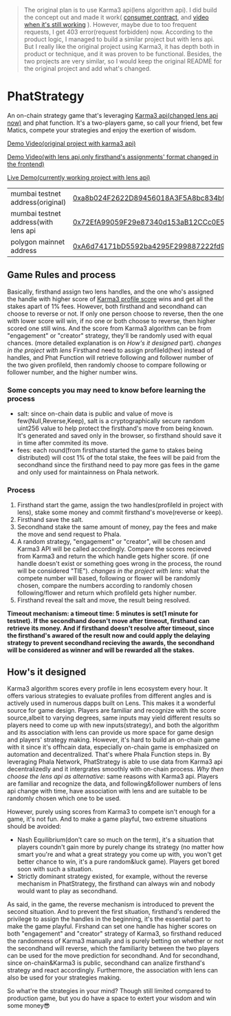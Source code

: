> The original plan is to use Karma3 api(lens algorithm api). I did build the concept out and made it work( [consumer contract](https://mumbai.polygonscan.com/address/0xa8b024f2622d89456018a3f5a8bc834b9fb8215e), and [video when it's still working](https://www.youtube.com/watch?v=WrLH3gKIidQ) ). However, maybe due to too frequent requests, I get 403 error(request forbidden) now. According to the product logic, I managed to build a similar project but with lens api. But I really like the original project using Karma3, it has depth both in product or technique, and it was proven to be functional. Besides, the two projects are very similar, so I would keep the original README for the original project and add what's changed.

# PhatStrategy
An on-chain strategy game that's leveraging [Karma3 api(changed lens api now)](https://openapi.lens.k3l.io/) and phat function. It's a two-players game, so call your friend, bet few Matics, compete your strategies and enjoy the exertion of wisdom.

[Demo Video(original project with karma3 api)](https://www.youtube.com/watch?v=WrLH3gKIidQ)

[Demo Video(with lens api,only firsthand's assignments' format changed in the frontend)](https://youtu.be/H3bQjRgwXS4) 

[Live Demo(currently working project with lens api)](https://phata-strategy.vercel.app/) 



|||
|-|-|
|mumbai testnet address(original)|[0xa8b024F2622D89456018A3F5A8bc834b9FB8215E](https://mumbai.polygonscan.com/address/0xa8b024f2622d89456018a3f5a8bc834b9fb8215e)|
|mumbai testnet address(with lens api|[0x72EfA99059F29e87340d153aB12CCc0E562985e9](https://mumbai.polygonscan.com/address/0x72EfA99059F29e87340d153aB12CCc0E562985e9)|
|polygon mainnet address|[0xA6d74171bD5592ba4295F299887222fd996Dc16E](https://polygonscan.com/address/0xa6d74171bd5592ba4295f299887222fd996dc16e)|

## Game Rules and process
Basically, firsthand assign two lens handles, and the one who's assigned the handle with higher score of [Karma3 profile score](https://docs.karma3labs.com/decentralized-social/lens-protocol) wins and get all the stakes apart of 1% fees. However, both firsthand and secondhand can choose to reverse or not. If only one person choose to reverse, then the one with lower score will win, if no one or both choose to reverse, then higher scored one still wins. And the score from Karma3 algorithm can be from "engagement" or "creator" strategy, they'll be randomly used with equal chances. (more detailed explanation is on *How's it designed* part). 
*changes in the project with lens* Firsthand need to assign profileId(hex) instead of handles, and Phat Function will retrieve following and follower number of the two given profileId, then randomly choose to compare following or follower number, and the higher number wins.

### Some concepts you may need to know before learning the process
- salt: since on-chain data is public and value of move is few(Null,Reverse,Keep), salt is a cryptographically secure random uint256 value to help protect the firsthand's move from being known. It's generated and saved only in the browser, so firsthand should save it in time after commited its move.
- fees: each round(from firsthand started the game to stakes being distributed) will cost 1% of the total stake, the fees will be paid from the secondhand since the firsthand need to pay more gas fees in the game and only used for maintainness on Phala network.

### Process
1. Firsthand start the game, assign the two handles(profileId in project with lens), stake some money and commit firsthand's move(reverse or keep).
2. Firsthand save the salt.
3. Secondhand stake the same amount of money, pay the fees and make the move and send request to Phala.
4. A random strategy, "engagement" or "creator", will be chosen and Karma3 API will be called accordingly. Compare the scores recieved from Karma3 and return the which handle gets higher score. (if one handle doesn't exist or something goes wrong in the process, the round will be considered "TIE"). *changes in the project with lens*: what the compete number will based, following or flower will be randomly chosen, compare the numbers according to randomly chosen following/flower and return which profileId gets higher number.  
6. Firsthand reveal the salt and move, the result being resolved.

**Timeout mechanism: a timeout time: 5 minutes is set(1 minute for testnet). If the secondhand doesn't move after timeout, firsthand can retrieve its money. And if firsthand doesn't resolve after timeout, since the firsthand's awared of the result now and could apply the delaying strategy to prevent secondhand recieving the awards, the secondhand will be considered as winner and will be rewarded all the stakes.**

## How's it designed
Karma3 algorithm scores every profile in lens ecosystem every hour. It offers various strategies to evaluate profiles from different angles and is actively used in numerous dapps built on Lens. This makes it a wonderful source for game design. Players are familiar and recognize with the score source,albeit to varying degrees, same inputs may yield different results so players need to come up with new inputs(strategy), and both the algorithm and its association with lens can provide us more space for game design and players' strategy making. However, it's hard to build an on-chain game with it since it's offhcain data, especially on-chain game is emphasized on automation and decentralized. That's where Phala Function steps in. By leveraging Phala Network, PhatStrategy is able to use data from Karma3 api decentralizedly and it intergrates smoothly with on-chain process.
*Why then choose the lens api as alternative*: same reasons with Karma3 api. Players are familiar and recognize the data, and following&follower numbers of lens api change with time, have association with lens and are suitable to be randomly chosen which one to be used.

However, purely using scores from Karma3 to compete isn't enough for a game, it's not fun. And to make a game playful, two extreme situations should be avoided:

* Nash Equilibrium(don't care so much on the term), it's a situation that players coundn't gain more by purely change its strategy (no matter how smart you're and what a great strategy you come up with, you won't get better chance to win, it's a pure random&luck game). Players get bored soon with such a situation.
* Strictly dominant strategy existed, for example, without the reverse mechanism in PhatStrategy, the firsthand can always win and nobody would want to play as secondhand.

As said, in the game, the reverse mechanism is introduced to prevent the second situation. And to prevent the first situation, firsthand's rendered the privilege to assign the handles in the beginning, it's the essential part to make the game playful. Firshand can set one handle has higher scores on both "engagement" and "creator" strategy of Karma3, so firsthand reduced the randomness of Karma3 manually and is purely betting on whether or not the secondhand will reverse, which the familiarity between the two players can be used for the move prediction for secondhand. And for secondhand, since on-chain&Karma3 is public, secondhand can analize firsthand's strategy and react accordingly. Furthermore, the association with lens can also be used for your strategies making. 

So what're the strategies in your mind? Though still limited compared to production game, but you do have a space to extert your wisdom and win some money😎


